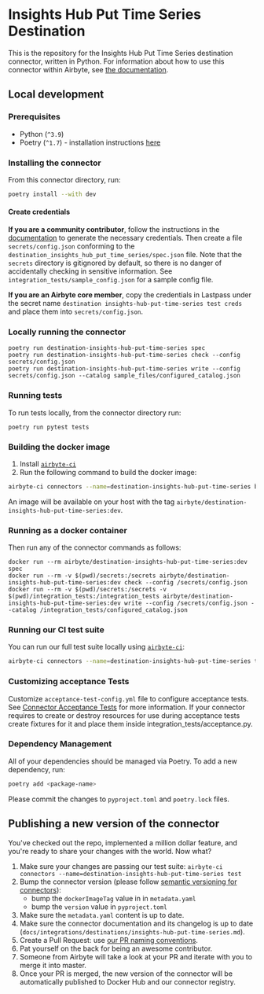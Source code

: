 # Insights Hub Put Time Series Destination

This is the repository for the Insights Hub Put Time Series destination connector, written in Python.
For information about how to use this connector within Airbyte, see [the documentation](https://docs.airbyte.com/integrations/destinations/insights-hub-put-time-series).

## Local development

### Prerequisites

* Python (`^3.9`)
* Poetry (`^1.7`) - installation instructions [here](https://python-poetry.org/docs/#installation)



### Installing the connector

From this connector directory, run:
```bash
poetry install --with dev
```


#### Create credentials

**If you are a community contributor**, follow the instructions in the [documentation](https://docs.airbyte.com/integrations/destinations/insights-hub-put-time-series)
to generate the necessary credentials. Then create a file `secrets/config.json` conforming to the `destination_insights_hub_put_time_series/spec.json` file.
Note that the `secrets` directory is gitignored by default, so there is no danger of accidentally checking in sensitive information.
See `integration_tests/sample_config.json` for a sample config file.

**If you are an Airbyte core member**, copy the credentials in Lastpass under the secret name `destination insights-hub-put-time-series test creds`
and place them into `secrets/config.json`.

### Locally running the connector
```
poetry run destination-insights-hub-put-time-series spec
poetry run destination-insights-hub-put-time-series check --config secrets/config.json
poetry run destination-insights-hub-put-time-series write --config secrets/config.json --catalog sample_files/configured_catalog.json
```

### Running tests

To run tests locally, from the connector directory run:

```
poetry run pytest tests
```

### Building the docker image

1. Install [`airbyte-ci`](https://github.com/airbytehq/airbyte/blob/master/airbyte-ci/connectors/pipelines/README.md)
2. Run the following command to build the docker image:
```bash
airbyte-ci connectors --name=destination-insights-hub-put-time-series build
```

An image will be available on your host with the tag `airbyte/destination-insights-hub-put-time-series:dev`.

### Running as a docker container

Then run any of the connector commands as follows:
```
docker run --rm airbyte/destination-insights-hub-put-time-series:dev spec
docker run --rm -v $(pwd)/secrets:/secrets airbyte/destination-insights-hub-put-time-series:dev check --config /secrets/config.json
docker run --rm -v $(pwd)/secrets:/secrets -v $(pwd)/integration_tests:/integration_tests airbyte/destination-insights-hub-put-time-series:dev write --config /secrets/config.json --catalog /integration_tests/configured_catalog.json
```

### Running our CI test suite

You can run our full test suite locally using [`airbyte-ci`](https://github.com/airbytehq/airbyte/blob/master/airbyte-ci/connectors/pipelines/README.md):

```bash
airbyte-ci connectors --name=destination-insights-hub-put-time-series test
```

### Customizing acceptance Tests

Customize `acceptance-test-config.yml` file to configure acceptance tests. See [Connector Acceptance Tests](https://docs.airbyte.com/connector-development/testing-connectors/connector-acceptance-tests-reference) for more information.
If your connector requires to create or destroy resources for use during acceptance tests create fixtures for it and place them inside integration_tests/acceptance.py.

### Dependency Management

All of your dependencies should be managed via Poetry.
To add a new dependency, run:

```bash
poetry add <package-name>
```

Please commit the changes to `pyproject.toml` and `poetry.lock` files.

## Publishing a new version of the connector

You've checked out the repo, implemented a million dollar feature, and you're ready to share your changes with the world. Now what?
1. Make sure your changes are passing our test suite: `airbyte-ci connectors --name=destination-insights-hub-put-time-series test`
2. Bump the connector version (please follow [semantic versioning for connectors](https://docs.airbyte.com/contributing-to-airbyte/resources/pull-requests-handbook/#semantic-versioning-for-connectors)):
    - bump the `dockerImageTag` value in in `metadata.yaml`
    - bump the `version` value in `pyproject.toml`
3. Make sure the `metadata.yaml` content is up to date.
4. Make sure the connector documentation and its changelog is up to date (`docs/integrations/destinations/insights-hub-put-time-series.md`).
5. Create a Pull Request: use [our PR naming conventions](https://docs.airbyte.com/contributing-to-airbyte/resources/pull-requests-handbook/#pull-request-title-convention).
6. Pat yourself on the back for being an awesome contributor.
7. Someone from Airbyte will take a look at your PR and iterate with you to merge it into master.
8. Once your PR is merged, the new version of the connector will be automatically published to Docker Hub and our connector registry.
